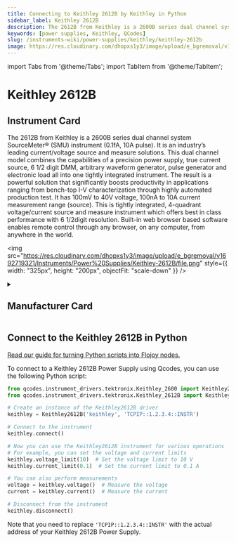 ```yaml
---
title: Connecting to Keithley 2612B by Keithley in Python
sidebar_label: Keithley 2612B
description: The 2612B from Keithley is a 2600B series dual channel system SourceMeter® (SMU) instrument (0.1fA, 10A pulse). It is an industry’s leading current/voltage source and measure solutions. This dual channel model combines the capabilities of a precision power supply, true current source, 6 1/2 digit DMM, arbitrary waveform generator, pulse generator and electronic load all into one tightly integrated instrument. The result is a powerful solution that significantly boosts productivity in applications ranging from bench-top I-V characterization through highly automated production test. It has 100mV to 40V voltage, 100nA to 10A current measurement range (source). This is tightly integrated, 4-quadrant voltage/current source and measure instrument which offers best in class performance with 6 1/2digit resolution. Built-in web browser based software enables remote control through any browser, on any computer, from anywhere in the world.
keywords: [power supplies, Keithley, QCodes]
slug: /instruments-wiki/power-supplies/keithley/keithley-2612b
image: https://res.cloudinary.com/dhopxs1y3/image/upload/e_bgremoval/v1692719321/Instruments/Power%20Supplies/Keithley-2612B/file.png
---
```


import Tabs from '@theme/Tabs';
import TabItem from '@theme/TabItem';

# Keithley 2612B

## Instrument Card

<div className="flex">

<div>

The 2612B from Keithley is a 2600B series dual channel system SourceMeter® (SMU) instrument (0.1fA, 10A pulse). It is an industry’s leading current/voltage source and measure solutions. This dual channel model combines the capabilities of a precision power supply, true current source, 6 1/2 digit DMM, arbitrary waveform generator, pulse generator and electronic load all into one tightly integrated instrument. The result is a powerful solution that significantly boosts productivity in applications ranging from bench-top I-V characterization through highly automated production test. It has 100mV to 40V voltage, 100nA to 10A current measurement range (source). This is tightly integrated, 4-quadrant voltage/current source and measure instrument which offers best in class performance with 6 1/2digit resolution. Built-in web browser based software enables remote control through any browser, on any computer, from anywhere in the world.

</div>

<img src="https://res.cloudinary.com/dhopxs1y3/image/upload/e_bgremoval/v1692719321/Instruments/Power%20Supplies/Keithley-2612B/file.png" style={{ width: "325px", height: "200px", objectFit: "scale-down" }} />

</div>

<details>
<summary><h2>Manufacturer Card</h2></summary>

<img src="https://res.cloudinary.com/dhopxs1y3/image/upload/v1692126010/Instruments/Vendor%20Logos/Keithley.png" style={{ width: "100%", height: "170px",objectFit: "scale-down" }} />

Keithley Instruments is a measurement and instrument company headquartered in Solon, Ohio, that develops, manufactures, markets, and sells data acquisition products, as well as complete systems for high-volume production and assembly testing. <a href="https://www.tek.com/en">Website</a>.

<ul>
  <li>Headquarters: Cleveland, Ohio, United States</li>
  <li>Yearly Revenue (millions, USD): 110.6</li>
</ul>
</details>

## Connect to the Keithley 2612B in Python

[Read our guide for turning Python scripts into Flojoy nodes.](https://docs.flojoy.ai/custom-nodes/creating-custom-node/)
<Tabs>
<TabItem value="QCodes" label="QCodes">

To connect to a Keithley 2612B Power Supply using Qcodes, you can use the following Python script:

```python
from qcodes.instrument_drivers.tektronix.Keithley_2600 import Keithley2600
from qcodes.instrument_drivers.tektronix.Keithley_2612B import Keithley2612B

# Create an instance of the Keithley2612B driver
keithley = Keithley2612B('keithley', 'TCPIP::1.2.3.4::INSTR')

# Connect to the instrument
keithley.connect()

# Now you can use the Keithley2612B instrument for various operations
# For example, you can set the voltage and current limits
keithley.voltage_limit(10)  # Set the voltage limit to 10 V
keithley.current_limit(0.1)  # Set the current limit to 0.1 A

# You can also perform measurements
voltage = keithley.voltage()  # Measure the voltage
current = keithley.current()  # Measure the current

# Disconnect from the instrument
keithley.disconnect()
```

Note that you need to replace `'TCPIP::1.2.3.4::INSTR'` with the actual address of your Keithley 2612B Power Supply.

</TabItem>
</Tabs>